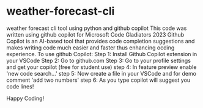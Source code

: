 # weather-forecast-cli
weather forecast cli tool using python and github copilot
This code was written using github copilot for Microsoft Code Gladiators 2023
Github Copilot is an AI-based tool that provides code completion suggestions and makes writing code much easier and faster thus enhancing ocding experience.
To use github Copilot:
Step 1: Install Github Copilot extension in your VSCode
Step 2: Go to github.com
Step 3: Go to your profile settings and get your copilot (free for student use)
step 4: In feature preview enable 'new code search...'
step 5: Now create a file in your VSCode and for demo comment 'add two numbers'
step 6: As you type copilot will suggest you code lines!

Happy Coding!
